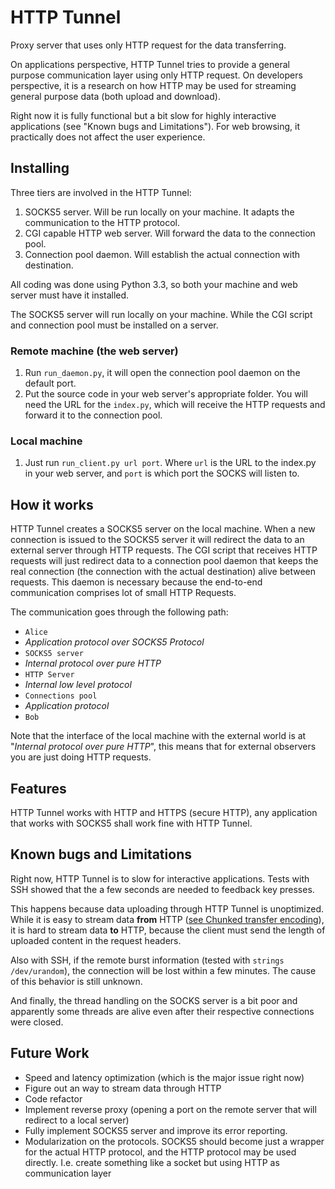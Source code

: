 HTTP Tunnel
===========
Proxy server that uses only HTTP request for the data transferring.

On applications perspective, HTTP Tunnel tries to provide a general purpose communication layer using only HTTP request. On developers perspective, it is a research on how HTTP may be used for streaming general purpose data (both upload and download).

Right now it is fully functional but a bit slow for highly interactive applications (see "Known bugs and Limitations"). For web browsing, it practically does not affect the user experience.

Installing
----------
Three tiers are involved in the HTTP Tunnel:
1. SOCKS5 server. Will be run locally on your machine. It adapts the communication to the HTTP protocol.
2. CGI capable HTTP web server. Will forward the data to the connection pool.
3. Connection pool daemon. Will establish the actual connection with destination.

All coding was done using Python 3.3, so both your machine and web server must have it installed.

The SOCKS5 server will run locally on your machine. While the CGI script and connection pool must be installed on a server.

### Remote machine (the web server)
1. Run `run_daemon.py`, it will open the connection pool daemon on the default port.
2. Put the source code in your web server's appropriate folder. You will need the URL for the `index.py`, which will receive the HTTP requests and forward it to the connection pool.

### Local machine
1. Just run `run_client.py url port`. Where `url` is the URL to the index.py in your web server, and `port` is which port the SOCKS will listen to.

How it works
------------
HTTP Tunnel creates a SOCKS5 server on the local machine. When a new connection is issued to the SOCKS5 server it will redirect the data to an external server through HTTP requests. The CGI script that receives HTTP requests will just redirect data to a connection pool daemon that keeps the real connection (the connection with the actual destination) alive between requests. This daemon is necessary because the end-to-end communication comprises lot of small HTTP Requests.

The communication goes through the following path:

 * `Alice` 
  * _Application protocol over SOCKS5 Protocol_
 * `SOCKS5 server` 
  * _Internal protocol over pure HTTP_
 * `HTTP Server`
  * _Internal low level protocol_ 
 * `Connections pool` 
  * _Application protocol_
 * `Bob`

Note that the interface of the local machine with the external world is at "_Internal protocol over pure HTTP_", this means that for external observers you are just doing HTTP requests.

Features
--------
HTTP Tunnel works with HTTP and HTTPS (secure HTTP), any application that works with SOCKS5 shall work fine with HTTP Tunnel.


Known bugs and Limitations
--------------------------
Right now, HTTP Tunnel is to slow for interactive applications. Tests with SSH showed that the a few seconds are needed to feedback key presses. 

This happens because data uploading through HTTP Tunnel is unoptimized. While it is easy to stream data **from** HTTP ([see Chunked transfer encoding](http://en.wikipedia.org/wiki/Chunked_transfer_encoding)), it is hard to stream data **to** HTTP, because the client must send the length of uploaded content in the request headers.

Also with SSH, if the remote burst information (tested with `strings /dev/urandom`), the connection will be lost within a few minutes. The cause of this behavior is still unknown.

And finally, the thread handling on the SOCKS server is a bit poor and apparently some threads are alive even after their respective connections were closed.


Future Work
-----------
 * Speed and latency optimization (which is the major issue right now)
 * Figure out an way to stream data through HTTP
 * Code refactor
 * Implement reverse proxy (opening a port on the remote server that will redirect to a local server)
 * Fully implement SOCKS5 server and improve its error reporting.
 * Modularization on the protocols. SOCKS5 should become just a wrapper for the actual HTTP protocol, and the HTTP protocol may be used directly. I.e. create something like a socket but using HTTP as communication layer

